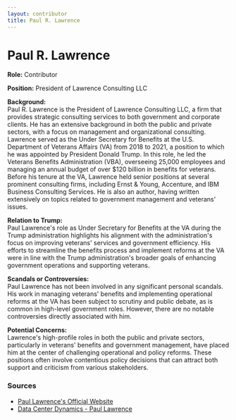 ```yaml
---
layout: contributor
title: Paul R. Lawrence
---
```


# Paul R. Lawrence

**Role:** Contributor

**Position:** President of Lawrence Consulting LLC

**Background:**  
Paul R. Lawrence is the President of Lawrence Consulting LLC, a firm that provides strategic consulting services to both government and corporate clients. He has an extensive background in both the public and private sectors, with a focus on management and organizational consulting. Lawrence served as the Under Secretary for Benefits at the U.S. Department of Veterans Affairs (VA) from 2018 to 2021, a position to which he was appointed by President Donald Trump. In this role, he led the Veterans Benefits Administration (VBA), overseeing 25,000 employees and managing an annual budget of over $120 billion in benefits for veterans. Before his tenure at the VA, Lawrence held senior positions at several prominent consulting firms, including Ernst & Young, Accenture, and IBM Business Consulting Services. He is also an author, having written extensively on topics related to government management and veterans' issues.

**Relation to Trump:**  
Paul Lawrence's role as Under Secretary for Benefits at the VA during the Trump administration highlights his alignment with the administration's focus on improving veterans' services and government efficiency. His efforts to streamline the benefits process and implement reforms at the VA were in line with the Trump administration's broader goals of enhancing government operations and supporting veterans.

**Scandals or Controversies:**  
Paul Lawrence has not been involved in any significant personal scandals. His work in managing veterans' benefits and implementing operational reforms at the VA has been subject to scrutiny and public debate, as is common in high-level government roles. However, there are no notable controversies directly associated with him.

**Potential Concerns:**  
Lawrence's high-profile roles in both the public and private sectors, particularly in veterans' benefits and government management, have placed him at the center of challenging operational and policy reforms. These positions often involve contentious policy decisions that can attract both support and criticism from various stakeholders.

### Sources
- [Paul Lawrence's Official Website](https://www.paulrlawrence.com)  
- [Data Center Dynamics - Paul Lawrence](https://www.datacenterdynamics.com/en/profile/paul-lawrence/)
